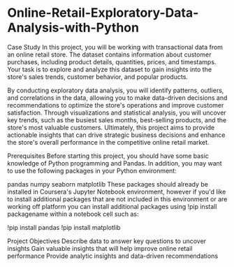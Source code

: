 # Online-Retail-Exploratory-Data-Analysis-with-Python

Case Study
In this project, you will be working with transactional data from an online retail store. The dataset contains information about customer purchases, including product details, quantities, prices, and timestamps. Your task is to explore and analyze this dataset to gain insights into the store's sales trends, customer behavior, and popular products.

By conducting exploratory data analysis, you will identify patterns, outliers, and correlations in the data, allowing you to make data-driven decisions and recommendations to optimize the store's operations and improve customer satisfaction. Through visualizations and statistical analysis, you will uncover key trends, such as the busiest sales months, best-selling products, and the store's most valuable customers. Ultimately, this project aims to provide actionable insights that can drive strategic business decisions and enhance the store's overall performance in the competitive online retail market.

Prerequisites
Before starting this project, you should have some basic knowledge of Python programming and Pandas. In addition, you may want to use the following packages in your Python environment:

pandas
numpy
seaborn
matplotlib
These packages should already be installed in Coursera's Jupyter Notebook environment, however if you'd like to install additional packages that are not included in this environment or are working off platform you can install additional packages using !pip install packagename within a notebook cell such as:

!pip install pandas
!pip install matplotlib

Project Objectives
Describe data to answer key questions to uncover insights
Gain valuable insights that will help improve online retail performance
Provide analytic insights and data-driven recommendations
